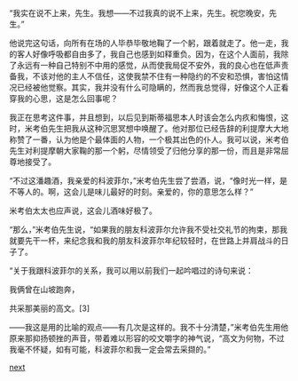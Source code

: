 
“我实在说不上来，先生。我想——不过我真的说不上来，先生。祝您晚安，先生。”

他说完这句话，向所有在场的人毕恭毕敬地鞠了一个躬，跟着就走了。他一走，我的客人好像呼吸都自由多了，我自己也感到如释重负。因为，在这个人面前，我除了永远有一种自己特别不中用的感觉，从而使我局促不安外，我的良心也在低声责备我，不该对他的主人不信任，这使我禁不住有一种隐约的不安和恐惧，害怕这情况已经被他觉察。其实，我并没有什么可隐瞒的，然而我总觉得，好像这个人正看穿我的心思，这是怎么回事呢？

我正在思考这件事，并且想到，以后见到斯蒂福思本人时该会怎么内疚和悔恨，这时，米考伯先生把我从这种沉思冥想中唤醒了。他对那位已经告辞的利提摩大大地称赞了一番，认为他是个最体面的人物，一个极其出色的仆人。我可以说，米考伯先生对利提摩朝大家鞠的那一个躬，尽情领受了归他分享的那一份，而且是非常屈尊地接受了。

“不过这潘趣酒，我亲爱的科波菲尔，”米考伯先生尝了尝酒，说，“像时光一样，是不等人的。啊，这会儿是味儿最好的时刻。亲爱的，你的意思怎么样？”

米考伯太太也应声说，这会儿酒味好极了。

“那么，”米考伯先生说，“如果我的朋友科波菲尔允许我不受社交礼节的拘束，那我就要先干一杯，来纪念我和我的朋友科波菲尔年纪较轻时，在世路上并肩战斗的日子了。

“关于我跟科波菲尔的关系，我可以用以前我们一起吟唱过的诗句来说：

我俩曾在山坡跑奔，

共采那美丽的高文。[3]

——我这是用的比喻的观点——有几次是这样的。我不十分清楚，”米考伯先生用他原来那抑扬顿挫的声音，带着难以形容的咬文嚼字的神气说，“高文为何物，不过我毫不怀疑，如有可能，科波菲尔和我一定会常去采撷的。”

[next](page371)